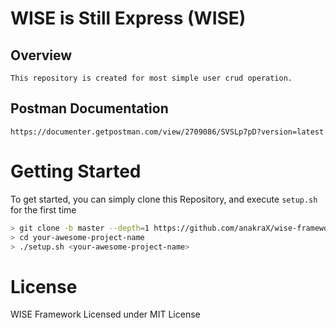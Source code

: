 # WISE is Still Express (WISE)

## Overview
```
This repository is created for most simple user crud operation.
```

## Postman Documentation
```
https://documenter.getpostman.com/view/2709086/SVSLp7pD?version=latest
```


# Getting Started

To get started, you can simply clone this Repository, and execute `setup.sh` for the first time

```bash
> git clone -b master --depth=1 https://github.com/anakraX/wise-framework your-awesome-project-name
> cd your-awesome-project-name
> ./setup.sh <your-awesome-project-name>
```

# License
WISE Framework Licensed under MIT License